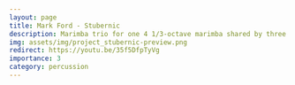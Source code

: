 ```yaml
---
layout: page
title: Mark Ford - Stubernic
description: Marimba trio for one 4 1/3-octave marimba shared by three performers
img: assets/img/project_stubernic-preview.png
redirect: https://youtu.be/35f5DfpTyVg
importance: 3
category: percussion
---
```

